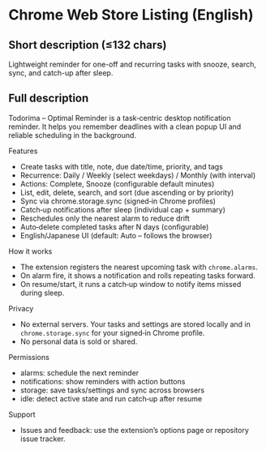 # Chrome Web Store Listing (English)

## Short description (≤132 chars)

Lightweight reminder for one-off and recurring tasks with snooze, search, sync, and catch-up after sleep.

## Full description

Todorima – Optimal Reminder is a task‑centric desktop notification reminder. It helps you remember deadlines with a clean popup UI and reliable scheduling in the background.

Features

- Create tasks with title, note, due date/time, priority, and tags
- Recurrence: Daily / Weekly (select weekdays) / Monthly (with interval)
- Actions: Complete, Snooze (configurable default minutes)
- List, edit, delete, search, and sort (due ascending or by priority)
- Sync via chrome.storage.sync (signed‑in Chrome profiles)
- Catch‑up notifications after sleep (individual cap + summary)
- Reschedules only the nearest alarm to reduce drift
- Auto‑delete completed tasks after N days (configurable)
- English/Japanese UI (default: Auto – follows the browser)

How it works

- The extension registers the nearest upcoming task with `chrome.alarms`.
- On alarm fire, it shows a notification and rolls repeating tasks forward.
- On resume/start, it runs a catch‑up window to notify items missed during sleep.

Privacy

- No external servers. Your tasks and settings are stored locally and in `chrome.storage.sync` for your signed‑in Chrome profile.
- No personal data is sold or shared.

Permissions

- alarms: schedule the next reminder
- notifications: show reminders with action buttons
- storage: save tasks/settings and sync across browsers
- idle: detect active state and run catch‑up after resume

Support

- Issues and feedback: use the extension’s options page or repository issue tracker.
